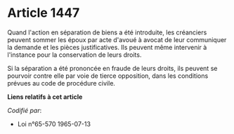 # Article 1447

Quand l'action en séparation de biens a été introduite, les créanciers peuvent sommer les époux par acte d'avoué à avocat de
leur communiquer la demande et les pièces justificatives. Ils peuvent même intervenir à l'instance pour la conservation de
leurs droits.

Si la séparation a été prononcée en fraude de leurs droits, ils peuvent se pourvoir contre elle par voie de tierce
opposition, dans les conditions prévues au code de procédure civile.

**Liens relatifs à cet article**

_Codifié par_:

  - Loi n°65-570 1965-07-13
